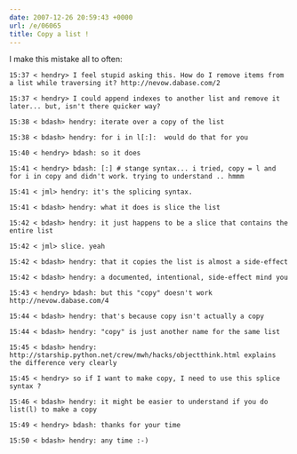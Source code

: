 ```yaml
---
date: 2007-12-26 20:59:43 +0000
url: /e/06065
title: Copy a list !
---
```


I make this mistake all to often:

	15:37 < hendry> I feel stupid asking this. How do I remove items from a list while traversing it? http://nevow.dabase.com/2

	15:37 < hendry> I could append indexes to another list and remove it later... but, isn't there quicker way?

	15:38 < bdash> hendry: iterate over a copy of the list

	15:38 < bdash> hendry: for i in l[:]:  would do that for you

	15:40 < hendry> bdash: so it does

	15:41 < hendry> bdash: [:] # stange syntax... i tried, copy = l and for i in copy and didn't work. trying to understand .. hmmm

	15:41 < jml> hendry: it's the splicing syntax.

	15:41 < bdash> hendry: what it does is slice the list

	15:42 < bdash> hendry: it just happens to be a slice that contains the entire list

	15:42 < jml> slice. yeah

	15:42 < bdash> hendry: that it copies the list is almost a side-effect

	15:42 < bdash> hendry: a documented, intentional, side-effect mind you

	15:43 < hendry> bdash: but this "copy" doesn't work http://nevow.dabase.com/4

	15:44 < bdash> hendry: that's because copy isn't actually a copy

	15:44 < bdash> hendry: "copy" is just another name for the same list

	15:45 < bdash> hendry: http://starship.python.net/crew/mwh/hacks/objectthink.html explains the difference very clearly

	15:45 < hendry> so if I want to make copy, I need to use this splice syntax ?

	15:46 < bdash> hendry: it might be easier to understand if you do list(l) to make a copy

	15:49 < hendry> bdash: thanks for your time

	15:50 < bdash> hendry: any time :-)
